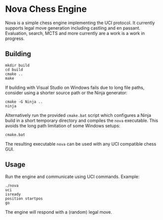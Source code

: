 # Nova Chess Engine

Nova is a simple chess engine implementing the UCI protocol. It currently supports legal move generation including castling and en passant. Evaluation, search, MCTS and more currently are a work is a work in progress.

## Building

```
mkdir build
cd build
cmake ..
make
```

If building with Visual Studio on Windows fails due to long file paths,
consider using a shorter source path or the Ninja generator:

```
cmake -G Ninja ..
ninja
```

Alternatively run the provided `cmake.bat` script which configures a Ninja
build in a short temporary directory and compiles the `nova` executable. This
avoids the long path limitation of some Windows setups:

```
cmake.bat
```

The resulting executable `nova` can be used with any UCI compatible chess GUI.

## Usage

Run the engine and communicate using UCI commands. Example:

```
./nova
uci
isready
position startpos
go
```

The engine will respond with a (random) legal move.
